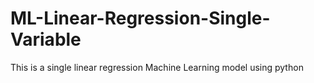 # ML-Linear-Regression-Single-Variable
This is a single linear regression Machine Learning  model  using python 

